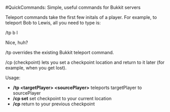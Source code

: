 #QuickCommands: Simple, useful commands for Bukkit servers

Teleport commands take the first few initals of a player. For example, to teleport
Bob to Lewis, all you need to type is:

/tp b l

Nice, huh?

/tp overrides the existing Bukkit teleport command.

/cp (checkpoint) lets you set a checkpoint location and return to it later
(for example, when you get lost).

Usage:

-  **/tp \<targetPlayer\> \<sourcePlayer\>** teleports targetPlayer to sourcePlayer
-  **/cp set** set checkpoint to your current location
-  **/cp** return to your previous checkpoint
